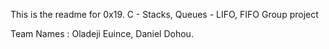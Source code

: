 This is the readme for 0x19. C - Stacks, Queues - LIFO, FIFO
Group project

Team Names : Oladeji Euince, Daniel Dohou.
